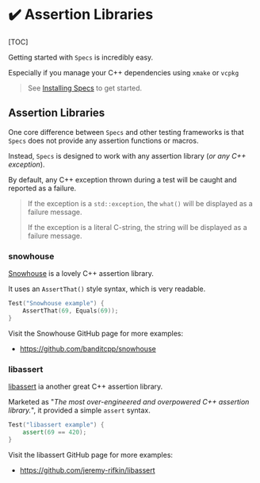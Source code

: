 # ✔️ Assertion Libraries

[TOC]

Getting started with `Specs` is incredibly easy.

Especially if you manage your C++ dependencies using `xmake` or `vcpkg`

> See [Installing Specs](md__documentation_2_installing.html) to get started.

## Assertion Libraries

One core difference between `Specs` and other testing frameworks is that `Specs` does not provide any assertion functions or macros.

Instead, `Specs` is designed to work with any assertion library (_or any C++ exception_).

By default, any C++ exception thrown during a test will be caught and reported as a failure.

> If the exception is a `std::exception`, the `what()` will be displayed as a failure message.
>
> If the exception is a literal C-string, the string will be displayed as a failure message.

### snowhouse

[Snowhouse](https://github.com/banditcpp/snowhouse) is a lovely C++ assertion library.

It uses an `AssertThat()` style syntax, which is very readable.

```cpp
Test("Snowhouse example") {
    AssertThat(69, Equals(69));
}
```

Visit the Snowhouse GitHub page for more examples:
- https://github.com/banditcpp/snowhouse

### libassert

[libassert](https://github.com/jeremy-rifkin/libassert) ia another great C++ assertion library.

Marketed as "_The most over-engineered and overpowered C++ assertion library._", it provided a simple `assert` syntax.

```cpp
Test("libassert example") {
    assert(69 == 420);
}
```

Visit the libassert GitHub page for more examples:
- https://github.com/jeremy-rifkin/libassert
